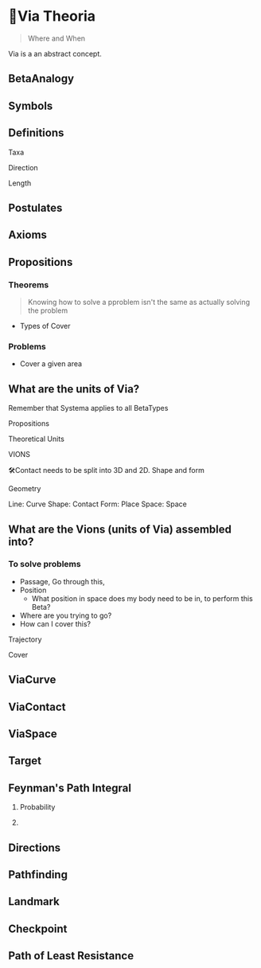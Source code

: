 # 🔻<via>Via Theoria</via>

> Where and When

Via is a an abstract concept.

## BetaAnalogy

## Symbols

## Definitions

Taxa

Direction

Length

## Postulates

## Axioms

## Propositions

### Theorems

> Knowing how to solve a pproblem isn't the same as actually solving the problem

- Types of Cover

### Problems

- Cover a given area

## What are the units of Via?

Remember that Systema applies to all BetaTypes

Propositions

Theoretical Units

VIONS

🛠<dev>Contact needs to be split into 3D and 2D. Shape and form</dev>

Geometry

Line: Curve
Shape: Contact
Form: Place
Space: Space

## What are the Vions (units of Via) assembled into?

### To solve problems

- Passage, Go through this,
- Position
    - What position in space does my body need to be in, to perform this Beta?
- Where are you trying to go?
- How can I cover this?

Trajectory

Cover

## ViaCurve

## ViaContact

## ViaSpace

## Target

## Feynman's Path Integral

1. Probability

2.

## Directions

## Pathfinding

## Landmark

## Checkpoint

## Path of Least Resistance
